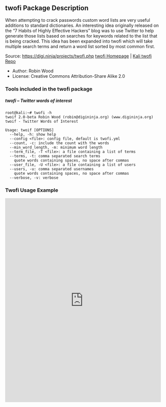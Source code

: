 ## twofi Package Description

When attempting to crack passwords custom word lists are very useful additions to standard dictionaries. An interesting idea originally released on the “7 Habits of Highly Effective Hackers” blog was to use Twitter to help generate those lists based on searches for keywords related to the list that is being cracked. This idea has been expanded into twofi which will take multiple search terms and return a word list sorted by most common first.

Source: https://digi.ninja/projects/twofi.php
[twofi Homepage](https://digi.ninja/projects/twofi.php) | [Kali twofi Repo](https://gitlab.com/kalilinux/packages/twofi.git;a=summary)

- Author: Robin Wood
- License: Creative Commons Attribution-Share Alike 2.0



### Tools included in the twofi package

##### twofi – Twitter words of interest

```
root@kali:~# twofi -h
twoif 2.0-beta Robin Wood (robin@digininja.org) (www.digininja.org)
twoif - Twitter Words of Interest

Usage: twoif [OPTIONS]
  --help, -h: show help
  --config <file>: config file, default is twofi.yml
  --count, -c: include the count with the words
  --min_word_length, -m: minimum word length
  --term_file, -T <file>: a file containing a list of terms
  --terms, -t: comma separated search terms
    quote words containing spaces, no space after commas
  --user_file, -U <file>: a file containing a list of users
  --users, -u: comma separated usernames
    quote words containing spaces, no space after commas
  --verbose, -v: verbose
```

### Twofi Usage Example



<iframe src="https://asciinema.org/a/32180/embed?" id="asciicast-iframe-32180" name="asciicast-iframe-32180" scrolling="no" allowfullscreen="true" style="box-sizing: border-box; max-width: 100%; border: 0px; overflow: hidden; margin: 0px; display: inline-block; width: 686px; float: none; visibility: visible; height: 659px;"></iframe>